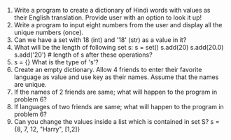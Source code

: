 1. Write a program to create a dictionary of Hindi words with values as their English 
translation. Provide user with an option to look it up! 
2. Write a program to input eight numbers from the user and display all the unique 
numbers (once). 
3. Can we have a set with 18 (int) and '18' (str) as a value in it? 
4. What will be the length of following set s: 
s = set() 
s.add(20) 
s.add(20.0) 
s.add('20') # length of s after these operations? 
5. s = {} 
What is the type of 's'? 
6. Create an empty dictionary. Allow 4 friends to enter their favorite language as 
value and use key as their names. Assume that the names are unique. 
7. If the names of 2 friends are same; what will happen to the program in problem 
6? 
8. If languages of two friends are same; what will happen to the program in problem 
6? 
9. Can you change the values inside a list which is contained in set S? 
s = {8, 7, 12, "Harry", [1,2]} 